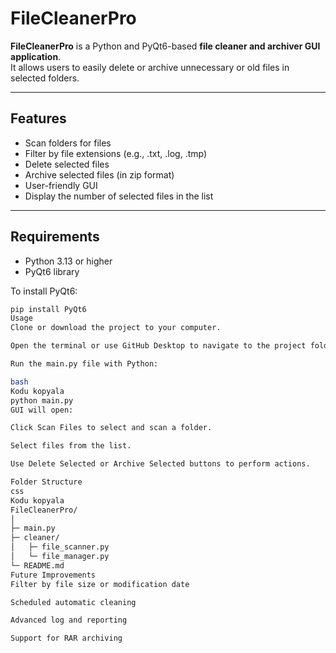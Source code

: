 # FileCleanerPro

**FileCleanerPro** is a Python and PyQt6-based **file cleaner and archiver GUI application**.  
It allows users to easily delete or archive unnecessary or old files in selected folders.

---

## Features

- Scan folders for files
- Filter by file extensions (e.g., .txt, .log, .tmp)
- Delete selected files
- Archive selected files (in zip format)
- User-friendly GUI
- Display the number of selected files in the list

---

## Requirements

- Python 3.13 or higher
- PyQt6 library

To install PyQt6:
```bash
pip install PyQt6
Usage
Clone or download the project to your computer.

Open the terminal or use GitHub Desktop to navigate to the project folder.

Run the main.py file with Python:

bash
Kodu kopyala
python main.py
GUI will open:

Click Scan Files to select and scan a folder.

Select files from the list.

Use Delete Selected or Archive Selected buttons to perform actions.

Folder Structure
css
Kodu kopyala
FileCleanerPro/
│
├─ main.py
├─ cleaner/
│   ├─ file_scanner.py
│   └─ file_manager.py
└─ README.md
Future Improvements
Filter by file size or modification date

Scheduled automatic cleaning

Advanced log and reporting

Support for RAR archiving
